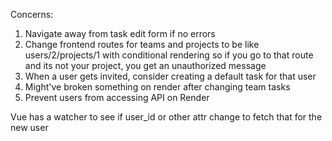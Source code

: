 
Concerns:
1. Navigate away from task edit form if no errors
2. Change frontend routes for teams and projects to be like users/2/projects/1 with conditional rendering so if you go to that route and its not your project, you get an unauthorized message
3. When a user gets invited, consider creating a default task for that user
4. Might've broken something on render after changing team tasks
5. Prevent users from accessing API on Render


Vue has a watcher to see if user_id or other attr change to fetch that for the new user




